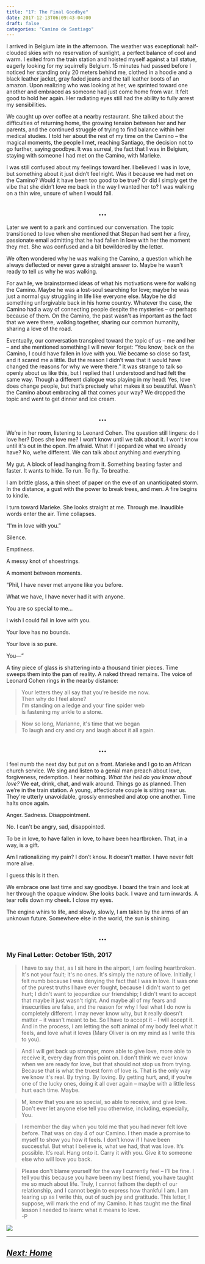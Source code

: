 ```yaml
---
title: "17: The Final Goodbye"
date: 2017-12-13T06:09:43-04:00
draft: false
categories: "Camino de Santiago"
---
```


I arrived in Belgium late in the afternoon. The weather was exceptional: half-clouded skies with no reservation of sunlight, a perfect balance of cool and warm. I exited from the train station and hoisted myself against a tall statue, eagerly looking for my squirrelly Belgium. 15 minutes had passed before I noticed her standing only 20 meters behind me, clothed in a hoodie and a black leather jacket, gray faded jeans and the tall leather boots of an amazon. Upon realizing who was looking at her, we sprinted toward one another and embraced as someone had just come home from war. It felt good to hold her again. Her radiating eyes still had the ability to fully arrest my sensibilities.

We caught up over coffee at a nearby restaurant. She talked about the difficulties of returning home, the growing tension between her and her parents, and the continued struggle of trying to find balance within her medical studies. I told her about the rest of my time on the Camino – the magical moments, the people I met, reaching Santiago, the decision not to go further, saying goodbye. It was surreal, the fact that I was in Belgium, staying with someone I had met on the Camino, with Marieke.

I was still confused about my feelings toward her. I believed I was in love, but something about it just didn’t feel right. Was it because we had met on the Camino? Would it have been too good to be true? Or did I simply get the vibe that she didn’t love me back in the way I wanted her to? I was walking on a thin wire, unsure of when I would fall.

## <center>...</center>

Later we went to a park and continued our conversation. The topic transitioned to love when she mentioned that Stepan had sent her a firey, passionate email admitting that he had fallen in love with her the moment they met. She was confused and a bit bewildered by the letter.

We often wondered why he was walking the Camino, a question which he always deflected or never gave a straight answer to. Maybe he wasn't ready to tell us why he was walking.

For awhile, we brainstormed ideas of what his motivations were for walking the Camino. Maybe he was a lost-soul searching for love; maybe he was just a normal guy struggling in life like everyone else. Maybe he did something unforgivable back in his home country. Whatever the case, the Camino had a way of connecting people despite the mysteries – or perhaps because of them. On the Camino, the past wasn't as important as the fact that we were there, walking together, sharing our common humanity, sharing a love of the road.

Eventually, our conversation transpired toward the topic of us – me and her – and she mentioned something I will never forget: “You know, back on the Camino, I could have fallen in love with you. We became so close so fast, and it scared me a little. But the reason I didn’t was that it would have changed the reasons for why we were there.” It was strange to talk so openly about us like this, but I replied that I understood and had felt the same way. Though a different dialogue was playing in my head: Yes, love does change people, but that’s precisely what makes it so beautiful. Wasn’t the Camino about embracing all that comes your way? We dropped the topic and went to get dinner and ice cream.

## <center>...</center>

We’re in her room, listening to Leonard Cohen. The question still lingers: do I love her? Does she love me? I won’t know until we talk about it. I won’t know until it's out in the open. I’m afraid. What if I jeopardize what we already have? No, we’re different. We can talk about anything and everything.

My gut. A block of lead hanging from it. Something beating faster and faster. It wants to hide. To run. To fly. To breathe.

I am brittle glass, a thin sheet of paper on the eve of an unanticipated storm. In the distance, a gust with the power to break trees, and men. A fire begins to kindle.

I turn toward Marieke. She looks straight at me. Through me. Inaudible words enter the air. Time collapses.

“I'm in love with you.”

Silence.

Emptiness.

A messy knot of shoestrings.

A moment between moments.

“Phil, I have never met anyone like you before.

What we have, I have never had it with anyone.

You are so special to me...

I wish I could fall in love with you.

Your love has no bounds.

Your love is so pure.

You––”

A tiny piece of glass is shattering into a thousand tinier pieces. Time sweeps them into the pan of reality. A naked thread remains. The voice of Leonard Cohen rings in the nearby distance:

> Your letters they all say that you're beside me now. <br>
> Then why do I feel alone? <br>
> I'm standing on a ledge and your fine spider web <br>
> is fastening my ankle to a stone. <br>

> Now so long, Marianne, it's time that we began <br>
> To laugh and cry and cry and laugh about it all again. <br>

## <center>...</center>

I feel numb the next day but put on a front. Marieke and I go to an African church service. We sing and listen to a genial man preach about love, forgiveness, redemption. I hear nothing. _What the hell do you know about love?_ We eat, drink, chat, and walk around. Things go as planned. Then we’re in the train station. A young, affectionate couple is sitting near us. They're utterly unavoidable, grossly enmeshed and atop one another. Time halts once again.

Anger. Sadness. Disappointment.

No. I can't be angry, sad, disappointed.

To be in love, to have fallen in love, to have been heartbroken. That, in a way, is a gift.

Am I rationalizing my pain? I don’t know. It doesn't matter. I have never felt more alive.

I guess this is it then.

We embrace one last time and say goodbye. I board the train and look at her through the opaque window. She looks back. I wave and turn inwards. A tear rolls down my cheek. I close my eyes.

The engine whirs to life, and slowly, slowly, I am taken by the arms of an unknown future. Somewhere else in the world, the sun is shining.

## <center>...</center>

### My Final Letter: October 15th, 2017

>I have to say that, as I sit here in the airport, I am feeling heartbroken. It's not your fault; it's no ones. It's simply the nature of love. Initially, I felt numb because I was denying the fact that I was in love. It was one of the purest truths I have ever fought, because I didn't want to get hurt; I didn't want to jeopardize our friendship; I didn't want to accept that maybe it just wasn't right. And maybe all of my fears and insecurities are false, and the reason for why I feel what I do now is completely different. I may never know why, but it really doesn't matter – it wasn't meant to be. So I have to accept it – I will accept it. And in the process, I am letting the soft animal of my body feel what it feels, and love what it loves (Mary Oliver is on my mind as I write this to you).

>And I will get back up stronger, more able to give love, more able to receive it, every day from this point on. I don't think we ever know when we are ready for love, but that should not stop us from trying. Because that is what the truest form of love is. That is the only way we know it's real. By trying. By loving. By getting hurt, and, if you’re one of the lucky ones, doing it all over again – maybe with a little less hurt each time. Maybe.

>M, know that you are so special, so able to receive, and give love. Don't ever let anyone else tell you otherwise, including, especially, You.

>I remember the day when you told me that you had never felt love before. That was on day 4 of our Camino. I then made a promise to myself to show you how it feels. I don’t know if I have been successful. But what I believe is, what we had, that was love. It’s possible. It’s real. Hang onto it. Carry it with you. Give it to someone else who will love you back.

>Please don't blame yourself for the way I currently feel – I’ll be fine. I tell you this because you have been my best friend, you have taught me so much about life. Truly, I cannot fathom the depth of our relationship, and I cannot begin to express how thankful I am. I am tearing up as I write this, out of such joy and gratitude. This letter, I suppose, will mark the end of my Camino. It has taught me the final lesson I needed to learn: what it means to love. <br>
>-P

![](/../images/final.jpg)

---

## _[Next: Home](https://caminodesantiago.netlify.com/posts/home/)_